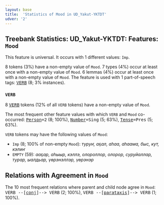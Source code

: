 ```yaml
---
layout: base
title:  'Statistics of Mood in UD_Yakut-YKTDT'
udver: '2'
---
```


## Treebank Statistics: UD_Yakut-YKTDT: Features: `Mood`

This feature is universal.
It occurs with 1 different values: `Imp`.

8 tokens (3%) have a non-empty value of `Mood`.
7 types (4%) occur at least once with a non-empty value of `Mood`.
6 lemmas (4%) occur at least once with a non-empty value of `Mood`.
The feature is used with 1 part-of-speech tags: <tt><a href="sah_yktdt-pos-VERB.html">VERB</a></tt> (8; 3% instances).

### `VERB`

8 <tt><a href="sah_yktdt-pos-VERB.html">VERB</a></tt> tokens (12% of all `VERB` tokens) have a non-empty value of `Mood`.

The most frequent other feature values with which `VERB` and `Mood` co-occurred: <tt><a href="sah_yktdt-feat-Person.html">Person</a></tt><tt>=2</tt> (8; 100%), <tt><a href="sah_yktdt-feat-Number.html">Number</a></tt><tt>=Sing</tt> (5; 63%), <tt><a href="sah_yktdt-feat-Tense.html">Tense</a></tt><tt>=Pres</tt> (5; 63%).

`VERB` tokens may have the following values of `Mood`:

* `Imp` (8; 100% of non-empty `Mood`): <em>туруҥ, аҕал, аһаа, аһаама, быс, кут, кэлиҥ</em>
* `EMPTY` (59): <em>ааҕар, аһыыр, кэллэ, олороллор, олорор, суруйаллар, турар, ыалдьар, үөрэнэллэр, үөрэнэр</em>

## Relations with Agreement in `Mood`

The 10 most frequent relations where parent and child node agree in `Mood`:
<tt>VERB --[<tt><a href="sah_yktdt-dep-conj.html">conj</a></tt>]--> VERB</tt> (2; 100%),
<tt>VERB --[<tt><a href="sah_yktdt-dep-parataxis.html">parataxis</a></tt>]--> VERB</tt> (1; 100%).


